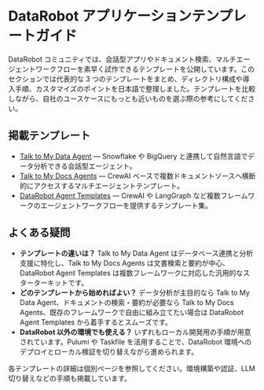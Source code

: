 # DataRobot アプリケーションテンプレートガイド

DataRobot コミュニティでは、会話型アプリやドキュメント検索、マルチエージェントワークフローを素早く試作できるテンプレートを公開しています。このセクションでは代表的な 3 つのテンプレートをまとめ、ディレクトリ構成や導入手順、カスタマイズのポイントを日本語で整理しました。テンプレートを比較しながら、自社のユースケースにもっとも近いものを選ぶ際の参考にしてください。

## 掲載テンプレート

- [Talk to My Data Agent](talk-to-my-data-agent.md) — Snowflake や BigQuery と連携して自然言語でデータ分析できる会話型エージェント。
- [Talk to My Docs Agents](talk-to-my-docs-agents.md) — CrewAI ベースで複数ドキュメントソースへ横断的にアクセスするマルチエージェントテンプレート。
- [DataRobot Agent Templates](datarobot-agent-templates.md) — CrewAI や LangGraph など複数フレームワークのエージェントワークフローを提供するテンプレート集。

## よくある疑問

- **テンプレートの違いは？**
  Talk to My Data Agent はデータベース連携と分析支援に特化し、Talk to My Docs Agents は文書検索と要約が中心、DataRobot Agent Templates は複数フレームワークに対応した汎用的なスターターキットです。
- **どのテンプレートから始めればよい？**
  データ分析が主目的なら Talk to My Data Agent、ドキュメントの検索・要約が必要なら Talk to My Docs Agents、既存のフレームワークで自由に組み立てたい場合は DataRobot Agent Templates から着手するとスムーズです。
- **DataRobot 以外の環境でも使える？**
  いずれもローカル開発用の手順が用意されています。Pulumi や Taskfile を活用することで、DataRobot 環境へのデプロイとローカル検証を切り替えながら進められます。

各テンプレートの詳細は個別ページを参照してください。環境構築や認証、LLM 切り替えなどの手順も掲載しています。
